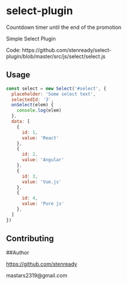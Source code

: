 # select-plugin


<p>
  Countdown timer until the end of the promotion
</p>
<p>
 Simple Select Plugin
</p>
<p>Code:  https://github.com/stenready/select-plugin/blob/master/src/js/select/select.js</p>

## Usage


```javascript
const select = new Select('#select', {
  placeholder: 'Some select text',
  selectedId: '3',
  onSelect(elem) {
    console.log(elem)
  },
  data: [
    {
      id: 1,
      value: 'React'
    },
    {
      id: 2,
      value: 'Angular'
    },
    {
      id: 3,
      value: 'Vue.js'
    },
    {
      id: 4,
      value: 'Pure js'
    },
  ]
})
```

## Contributing


##Author
<p>
  <a href="https://github.com/stenready">https://github.com/stenready</a>
</p>
<p>
  mastars2319@gmail.com
</p>



